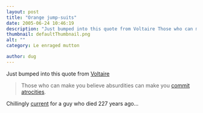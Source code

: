 ```yaml
---
layout: post
title: "Orange jump-suits"
date: 2005-06-24 10:46:19
description: "Just bumped into this quote from Voltaire Those who can make you believe absurdities can make you commit atrocities. Chillingly current for a guy who died 227 years ago&#8230;&#8230;"
thumbnail: defaultThumbnail.png
alt: ""
category: Le enraged mutton

author: dug
---
```


<p>Just bumped into this quote from <a href="http://www.kirjasto.sci.fi/voltaire.htm">Voltaire</a></p>

<blockquote><p>Those who can make you believe absurdities can make you <a href="http://web.amnesty.org/library/Index/ENGAMR510632005">commit atrocities</a>.</p></blockquote>

<p>Chillingly <a href="http://www.pxdirect.com/inmate_u.htm">current</a> for a guy who died 227 years ago...</p>
